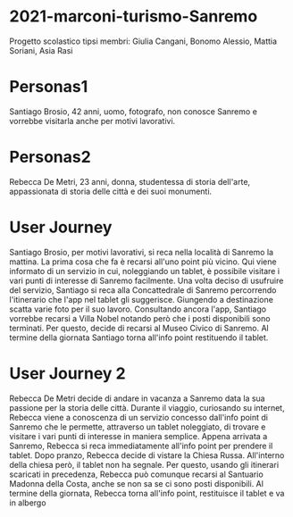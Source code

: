 # 2021-marconi-turismo-Sanremo
Progetto scolastico tipsi membri: Giulia Cangani, Bonomo Alessio, Mattia Soriani, Asia Rasi
# Personas1
Santiago Brosio, 42 anni, uomo, fotografo, non conosce Sanremo e vorrebbe visitarla anche per motivi lavorativi.
# Personas2
Rebecca De Metri, 23 anni, donna, studentessa di storia dell'arte, appassionata di storia delle città e dei suoi monumenti.
# User Journey 
Santiago Brosio, per motivi lavorativi,  si reca nella località di Sanremo la mattina. La prima cosa che fa è recarsi all'uno point più vicino. Qui viene informato di un servizio in cui, noleggiando un tablet, è possibile visitare i vari punti di interesse di Sanremo facilmente. Una volta deciso di usufruire del servizio, Santiago si reca alla Concattedrale di Sanremo percorrendo l'itinerario che l'app nel tablet gli suggerisce. Giungendo a destinazione scatta varie foto per il suo lavoro. Consultando ancora l'app, Santiago vorrebbe recarsi a Villa Nobel notando però che i posti disponibili sono terminati. Per questo, decide di recarsi al Museo Civico di Sanremo. Al termine della giornata Santiago torna all'info point restituendo il tablet. 

# User Journey 2
Rebecca De Metri decide di andare in vacanza a Sanremo data la sua passione per la storia delle città. Durante il viaggio, curiosando su internet, Rebecca viene a conoscenza di un servizio concesso dall'info point di Sanremo che le permette, attraverso un tablet noleggiato, di trovare e visitare i vari punti di interesse in maniera semplice. Appena arrivata a Sanremo, Rebecca si reca immediatamente all'info point per prendere il tablet. Dopo pranzo, Rebecca decide di vistare la Chiesa Russa. All'interno della chiesa però, il tablet non ha segnale. Per questo, usando gli itinerari scaricati in precedenza, Rebecca può comunque recarsi al Santuario Madonna della Costa, anche se non sa se ci sono posti disponibili. Al termine della giornata, Rebecca torna all'info point, restituisce il tablet e va in albergo
